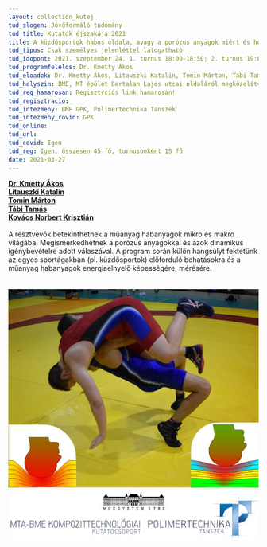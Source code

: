 ```yaml
---
layout: collection_kutej
tud_slogen: Jövőformáló tudomány
tud_title: Kutatók éjszakája 2021
title: A küzdősportok habos oldala, avagy a porózus anyagok miért és hogyan nyelik el az energiát?
tud_tipus: Csak személyes jelenléttel látogatható
tud_idopont: 2021. szeptember 24. 1. turnus 18:00-18:50; 2. turnus 19:00-19:50, 3. turnus 20:00-20:50
tud_programfelelos: Dr. Kmetty Ákos
tud_eloadok: Dr. Kmetty Ákos, Litauszki Katalin, Tomin Márton, Tábi Tamás, Kovács Norbert Krisztián
tud_helyszin: BME, MT épület Bertalan Lajos utcai oldaláról megközelítve
tud_reg_hamarosan: Regisztrciós link hamarosan!
tud_regisztracio:
tud_intezmeny: BME GPK, Polimertechnika Tanszék
tud_intezmeny_rovid: GPK
tud_online:
tud_url:
tud_covid: Igen
tud_reg: Igen, összesen 45 fő, turnusonként 15 fő
date: 2021-03-27
---
```

<b><a href="http://www.pt.bme.hu/munkatarsadatlap.php?id=7x3675Aez5z3f5gAtggAf72wj64zf334zu3A2r62&l=m" target="_blank">Dr. Kmetty Ákos</a></b>
<br>
<b><a href="http://www.pt.bme.hu/munkatarsadatlap.php?id=n9b29A5n7f39xh3wuhA8bB669j96bB4z674439t9&l=m" target="_blank">Litauszki Katalin</a></b>
<br>
<b><a href="http://www.pt.bme.hu/munkatarsadatlap.php?id=5d6q84jc5cbz83n5s2er385v647s56o44n57mg46&l=m" target="_blank">Tomin Márton</a></b>
<br>
<b><a href="http://www.pt.bme.hu/munkatarsadatlap.php?id=tu5rpc66x338w84e8j6xsf2yA84z2k654st84n73&l=m" target="_blank">Tábi Tamás</a></b>
<br>
<b><a href="http://www.pt.bme.hu/munkatarsadatlap.php?id=j2j3e454q78eqxmsstuvb3639ho6B799bpp6kbh9&l=m" target="_blank">Kovács Norbert Krisztián</a></b>
<br><br>
A résztvevők betekinthetnek a műanyag habanyagok mikro és makro világába. Megismerkedhetnek a porózus anyagokkal és azok dinamikus igénybevételre adott válaszával. A program során külön hangsúlyt fektetünk az egyes sportágakban (pl. küzdősportok) előforduló behatásokra és a műanyag habanyagok energiaelnyelő képességére, mérésére.   
<br><br>
<img src="images/a_kuzdosportok_habos_oldala.jpg" max-width="500" class="center"> 

